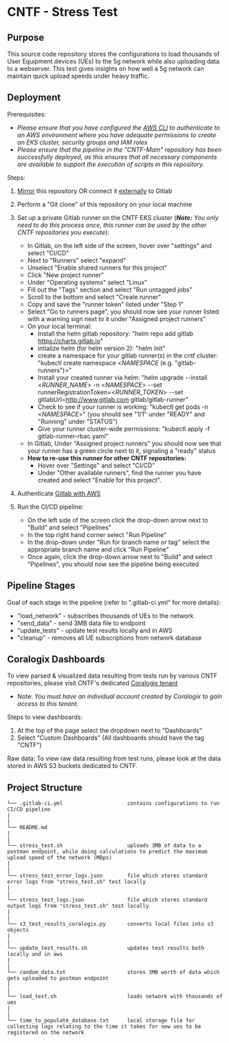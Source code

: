 # CNTF - Stress Test

## Purpose
This source code repository stores the configurations to load thousands of User Equipment devices (UEs) to the 5g network while also uploading data to a webserver. This test gives insights on how well a 5g network can maintain quick upload speeds under heavy traffic.

## Deployment
Prerequisites:
* *Please ensure that you have configured the [AWS CLI](https://docs.aws.amazon.com/cli/latest/userguide/getting-started-quickstart.html) to authenticate to an AWS environment where you have adequate permissions to create an EKS cluster, security groups and IAM roles* 
* *Please ensure that the pipeline in the "CNTF-Main" repository has been successfully deployed, as this ensures that all necessary components are available to support the execution of scripts in this repository.*  


Steps:
1. [Mirror](https://docs.gitlab.com/ee/user/project/repository/mirror/) this repository OR connect it [externally](https://docs.gitlab.com/ee/ci/ci_cd_for_external_repos/) to Gitlab 
2. Perform a "Git clone" of this repository on your local machine
3. Set up a private Gitlab runner on the CNTF EKS cluster (***Note:*** *You only need to do this process once, this runner can be used by the other CNTF repositories you execute*):
    * In Gitlab, on the left side of the screen, hover over "settings" and select "CI/CD"
    * Next to "Runners" select "expand"
    * Unselect "Enable shared runners for this project"
    * Click "New project runner"
    * Under "Operating systems" select "Linux"
    * Fill out the "Tags" section and select "Run untagged jobs"
    * Scroll to the bottom and select "Create runner"
    * Copy and save the "runner token" listed under "Step 1"
    * Select "Go to runners page", you should now see your runner listed with a warning sign next to it under "Assigned project runners"
    * On your local terminal:
        * Install the helm gitlab repository: "helm repo add gitlab https://charts.gitlab.io"
        * intialize helm (for helm version 2): "helm init" 
        * create a namespace for your gitlab runner(s) in the cntf cluster: "kubectl create namespace <_NAMESPACE_ (e.g. "gitlab-runners")>"
        * Install your created runner via helm: 
        "helm upgrade --install <_RUNNER_NAME_> -n <_NAMESPACE_> --set runnerRegistrationToken=<_RUNNER_TOKEN_> --set gitlabUrl=http://www.gitlab.com gitlab/gitlab-runner"
        * Check to see if your runner is working: "kubectl get pods -n <_NAMESPACE_>" (you should see "1/1" under "READY" and "Running" under "STATUS")
        * Give your runner cluster-wide permissions: "kubectl apply -f gitlab-runner-rbac.yaml"
    * In Gitlab, Under "Assigned project runners" you should now see that your runner has a green circle next to it, signaling a "ready" status
    * **How to re-use this runner for other CNTF repositories:**
        * Hover over "Settings" and select "CI/CD"
        * Under "Other available runners", find the runner you have created and select "Enable for this project".

4. Authenticate [Gitlab with AWS](https://docs.gitlab.com/ee/ci/cloud_deployment/)
5. Run the CI/CD pipeline:
    * On the left side of the screen click the drop-down arrow next to "Build" and select "Pipelines"
    * In the top right hand corner select "Run Pipeline"
    * In the drop-down under "Run for branch name or tag" select the appropriate branch name and click "Run Pipeline"
    * Once again, click the drop-down arrow next to "Build" and select "Pipelines", you should now see the pipeline being executed

## Pipeline Stages
Goal of each stage in the pipeline (refer to ".gitlab-ci.yml" for more details):
* "load_network" - subscribes thousands of UEs to the network
* "send_data" - send 3MB data file to endpoint
* "update_tests" - update test results locally and in AWS
* "cleanup" - removes all UE subscriptions from network database


## Coralogix Dashboards
To view parsed & visualized data resulting from tests run by various CNTF repositories, please visit CNTF's dedicated [Coralogix tenant](https://dish-wireless-network.atlassian.net/wiki/spaces/MSS/pages/509509825/Coralogix+CNTF+Dashboards)
* Note: *You must have an individual account created by Coralogix to gain access to this tenant.*
    
Steps to view dashboards:
1. At the top of the page select the dropdown next to "Dashboards"
2. Select "Custom Dashboards" (All dashboards should have the tag "CNTF")

Raw data: To view raw data resulting from test runs, please look at the data stored in AWS S3 buckets dedicated to CNTF.


## Project Structure
```
└── .gitlab-ci.yml                     contains configurations to run CI/CD pipeline
|
|
└── README.md  
|
|
└── stress_test.sh                     uploads 3MB of data to a postman endpoint, while doing calculations to predict the maximum upload speed of the network (MBps)
|  
|
└── stress_test_error_logs.json        file which stores standard error logs from "stress_test.sh" test locally 
|
|
└── stress_test_logs.json              file which stores standard output logs from "stress_test.sh" test locally
|
|
└── s3_test_results_coralogix.py       converts local files into s3 objects 
|  
|
└── update_test_results.sh             updates test results both locally and in aws  
|  
|
└── random_data.txt                    stores 3MB worth of data which gets uploaded to postman endpoint   
|  
|
└── load_test.sh                       loads network with thousands of ues
|  
|
└── time_to_populate_database.txt      local storage file for collecting logs relating to the time it takes for new ues to be registered on the network 
```
